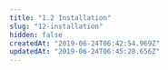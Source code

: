 ```yaml
---
title: "1.2 Installation"
slug: "12-installation"
hidden: false
createdAt: "2019-06-24T06:42:54.969Z"
updatedAt: "2019-06-24T06:45:28.656Z"
---
```

